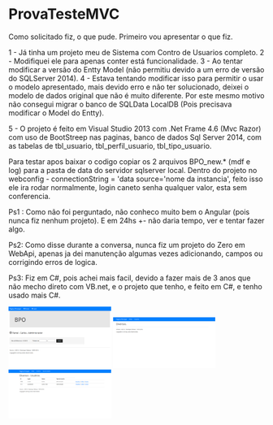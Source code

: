 # ProvaTesteMVC

Como solicitado fiz, o que pude. Primeiro vou apresentar o que fiz.

1 - Já tinha um projeto meu de Sistema com Contro de Usuarios completo. 
2 - Modifiquei ele para apenas conter está funcionalidade.
3 - Ao tentar modificar a versão do Entty Model (não permitiu devido a um erro de versão do SQLServer 2014). 
4 - Estava tentando modificar isso para permitir o usar o modelo apresentado, mais devido erro e não ter solucionado, 
    deixei o modelo de dados original que não é muito diferente. Por este mesmo motivo não consegui migrar o banco de SQLData
    LocalDB (Pois precisava modificar o Model do Entty). 

5 - O projeto é feito em Visual Studio 2013 com .Net Frame 4.6 (Mvc Razor) com uso de BootStreep nas paginas, 
banco de dados Sql Server 2014, com as tabelas de tbl_usuario, tbl_perfil_usuario, tbl_tipo_usuario.

Para testar apos baixar o codigo copiar os 2 arquivos BPO_new.* (mdf e log) para a pasta de data do servidor sqlserver local.
Dentro do projeto no webconfig - connectionString = 'data source='nome da instancia', feito isso ele ira rodar normalmente, 
login caneto senha qualquer valor, esta sem conferencia.

Ps1 : Como não foi perguntado, não conheco muito bem o Angular (pois nunca fiz nenhum projeto). E em 24hs +- não daria tempo,
ver e tentar fazer algo.

Ps2: Como disse durante a conversa, nunca fiz um projeto do Zero em WebApi, apenas ja dei manutenção algumas vezes adicionando,
campos ou corrigindo erros de logica.

Ps3: Fiz em C#, pois achei mais facil, devido a fazer mais de 3 anos que não mecho direto com VB.net, e o projeto que tenho,
e feito em C#, e tenho usado mais C#.

<img src="https://github.com/caneto/ProvaTesteMVC/blob/master/Tela0BPO.png" width="40%">
<img src="https://github.com/caneto/ProvaTesteMVC/blob/master/Tela1BPO.png" width="40%">
<img src="https://github.com/caneto/ProvaTesteMVC/blob/master/Tela2BPO.png" width="40%"s>
